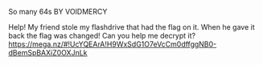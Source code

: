 So many 64s
BY VOIDMERCY

Help! My friend stole my flashdrive that had the flag on it. When he gave it back the flag was changed! Can you help me decrypt it? https://mega.nz/#!UcYQEArA!H9WxSdG1O7eVcCm0dffggNB0-dBemSpBAXiZ0OXJnLk


